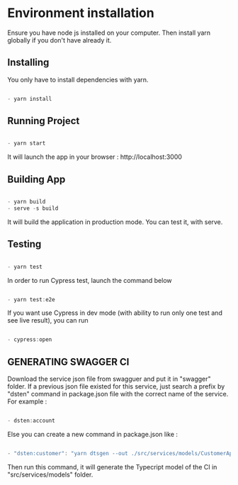 # Environment installation

Ensure you have node js installed on your computer. Then install yarn globally if you don't have already it.
  

## Installing

You only have to install dependencies with yarn.

```javascript

- yarn install

```
## Running Project

```javascript

- yarn start

```
It will launch the app in your browser : http://localhost:3000

## Building App

```javascript

- yarn build
- serve -s build

```
It will build the application in production mode. You can test it, with serve. 


## Testing


```javascript

- yarn test
```
In order to run Cypress test, launch the command below

```javascript

- yarn test:e2e
```
If you want use Cypress in dev mode (with ability to run only one test and see live result), you can run
```javascript

- cypress:open
```

## GENERATING SWAGGER CI
Download the service json file from swagguer and put it in "swagger" folder.
If a previous json file existed for this service, just search a prefix by "dsten" command in package.json file with the correct name of the service. For example :
 ```javascript

- dsten:account
```

Else you can create a new command in package.json like :
 ```javascript

- "dsten:customer": "yarn dtsgen --out ./src/services/models/CustomerApiModel.d.ts ./swagger/customer-service.json --namespace CustomerApiDefinitions",
```

Then run this command, it will generate the Typecript model of the CI in "src/services/models" folder.